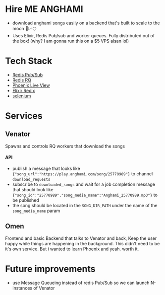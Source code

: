 # Hire ME ANGHAMI
- download anghami songs easily on a backend that's built to scale to the moon 🚀📈🌕
- Uses Elixir, Redis Pub/sub and worker queues. Fully distributed out of the box! (why? I am gonna run this on a $5 VPS alsan lol)

# Tech Stack
- [Redis Pub/Sub](https://redis.io/topics/pubsub)
- [Redis RQ](https://github.com/rq/rq)
- [Phoenix Live View](https://hexdocs.pm/phoenix_live_view/Phoenix.LiveView.html)
- [Elixir Redix](https://github.com/whatyouhide/redix)
- [selenium](https://github.com/SeleniumHQ/selenium)


# Services 

## Venator
Spawns and controls RQ workers that download the songs

#### API
- publish a message that looks like `{"song_url":"https://play.anghami.com/song/25770989"}` to channel `download_requests`
- subscribe to `downloaded_songs` and wait for a job completion message that should look like  `{"song_id":"25770989","song_media_name":"Anghami_25770989.mp3"}` to be published
- the song should be located in the `SONG_DIR_PATH` under the name of the `song_media_name` param

## Omen
Frontend and basic Backend that talks to Venator and back, Keep the user happy while things are happening in the background.
This didn't need to be it's own service. But i wanted to learn Phoenix and yeah. worth it.


# Future improvements
- use Message Queueing instead of redis Pub/Sub so we can launch N-instances of Venator
